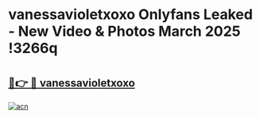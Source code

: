 # vanessavioletxoxo Onlyfans Leaked - New Video & Photos March 2025 !3266q

# <h2><a href="https://vqu8jy.iuczelnia.edu.pl?title=vanessavioletxoxo&ref=3266q">🔗👉 🔴 vanessavioletxoxo</a></h2>

[![acn](https://github.com/user-attachments/assets/0f9c940e-d8b0-45ae-aac7-cd30a18b3e1c)](https://vqu8jy.iuczelnia.edu.pl?title=vanessavioletxoxo&ref=3266q)

